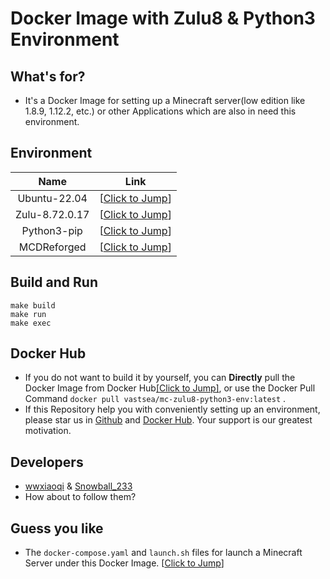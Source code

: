 # Docker Image with Zulu8 & Python3 Environment

## What's for?
- It's a Docker Image for setting up a Minecraft server(low edition like 1.8.9, 1.12.2, etc.) or other Applications which are also in need this environment.

## Environment
|      Name      |                              Link                               |
| :------------: | :-------------------------------------------------------------: |
|  Ubuntu-22.04  |         [[Click to Jump](https://releases.ubuntu.com/)]         |
| Zulu-8.72.0.17 |            [[Click to Jump](https://www.azul.com/)]             |
|  Python3-pip   |        [[Click to Jump](https://pypi.org/project/pip/)]         |
|  MCDReforged   | [[Click to Jump](https://github.com/Fallen-Breath/MCDReforged)] |

## Build and Run
```shell
make build
make run
make exec
```

## Docker Hub
- If you do not want to build it by yourself, you can **Directly** pull the Docker Image from Docker Hub[[Click to Jump]](https://hub.docker.com/r/vastsea/mc-zulu8-python3-env), or use the Docker Pull Command `docker pull vastsea/mc-zulu8-python3-env:latest` .
- If this Repository help you with conveniently setting up an environment, please star us in [Github](https://github.com/TeamVastsea/DockerContainer-mc-zulu-python-env) and [Docker Hub](https://hub.docker.com/r/vastsea/mc-zulu8-python3-env). Your support is our greatest motivation.

## Developers
- [wwxiaoqi](https://github.com/wwxiaoqi) & [Snowball_233](https://github.com/SnowballXueQiu)
- How about to follow them?

## Guess you like
- The `docker-compose.yaml` and `launch.sh` files for launch a Minecraft Server under this Docker Image. [[Click to Jump](https://github.com/TeamVastsea/DockerComposeFiles/tree/main/minecraft)]
